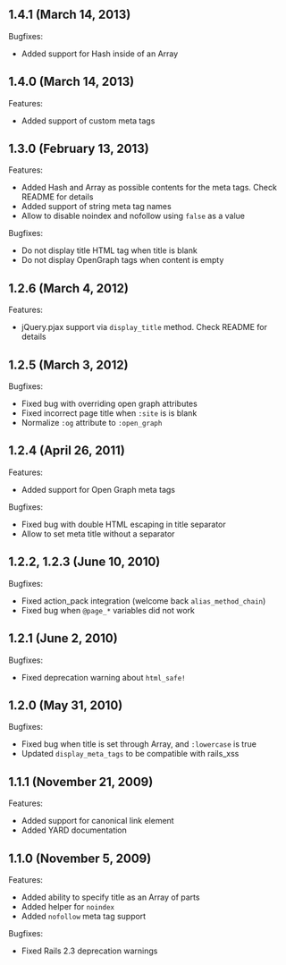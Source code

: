 ## 1.4.1 (March 14, 2013)

Bugfixes:

  - Added support for Hash inside of an Array

## 1.4.0 (March 14, 2013)

Features:

  - Added support of custom meta tags

## 1.3.0 (February 13, 2013)

Features:

  - Added Hash and Array as possible contents for the meta tags. Check README for details
  - Added support of string meta tag names
  - Allow to disable noindex and nofollow using `false` as a value

Bugfixes:

  - Do not display title HTML tag when title is blank
  - Do not display OpenGraph tags when content is empty

## 1.2.6 (March 4, 2012)

Features:

  - jQuery.pjax support via `display_title` method. Check README for details

## 1.2.5 (March 3, 2012)

Bugfixes:

  - Fixed bug with overriding open graph attributes
  - Fixed incorrect page title when `:site` is is blank
  - Normalize `:og` attribute to `:open_graph`

## 1.2.4 (April 26, 2011)

Features:

  - Added support for Open Graph meta tags

Bugfixes:

  - Fixed bug with double HTML escaping in title separator
  - Allow to set meta title without a separator

## 1.2.2, 1.2.3 (June 10, 2010)

Bugfixes:

  - Fixed action\_pack integration (welcome back `alias_method_chain`)
  - Fixed bug when `@page_*` variables did not work

## 1.2.1 (June 2, 2010)

Bugfixes:

  - Fixed deprecation warning about `html_safe!`

## 1.2.0 (May 31, 2010)

Bugfixes:

  - Fixed bug when title is set through Array, and `:lowercase` is true
  - Updated `display_meta_tags` to be compatible with rails_xss

## 1.1.1 (November 21, 2009)

Features:

  - Added support for canonical link element
  - Added YARD documentation

## 1.1.0 (November 5, 2009)

Features:

  - Added ability to specify title as an Array of parts
  - Added helper for `noindex`
  - Added `nofollow` meta tag support

Bugfixes:

  - Fixed Rails 2.3 deprecation warnings
